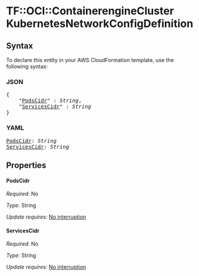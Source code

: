 # TF::OCI::ContainerengineCluster KubernetesNetworkConfigDefinition

## Syntax

To declare this entity in your AWS CloudFormation template, use the following syntax:

### JSON

<pre>
{
    "<a href="#podscidr" title="PodsCidr">PodsCidr</a>" : <i>String</i>,
    "<a href="#servicescidr" title="ServicesCidr">ServicesCidr</a>" : <i>String</i>
}
</pre>

### YAML

<pre>
<a href="#podscidr" title="PodsCidr">PodsCidr</a>: <i>String</i>
<a href="#servicescidr" title="ServicesCidr">ServicesCidr</a>: <i>String</i>
</pre>

## Properties

#### PodsCidr

_Required_: No

_Type_: String

_Update requires_: [No interruption](https://docs.aws.amazon.com/AWSCloudFormation/latest/UserGuide/using-cfn-updating-stacks-update-behaviors.html#update-no-interrupt)

#### ServicesCidr

_Required_: No

_Type_: String

_Update requires_: [No interruption](https://docs.aws.amazon.com/AWSCloudFormation/latest/UserGuide/using-cfn-updating-stacks-update-behaviors.html#update-no-interrupt)

